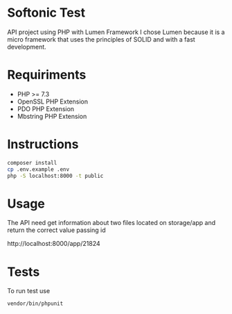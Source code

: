 # Softonic Test

API project using PHP with Lumen Framework
I chose Lumen because it is a micro framework that uses the principles of SOLID and with a fast development.

# Requiriments

- PHP >= 7.3
- OpenSSL PHP Extension
- PDO PHP Extension
- Mbstring PHP Extension

# Instructions

```bash
composer install
cp .env.example .env
php -S localhost:8000 -t public
```
# Usage

The API need get information about two files located on storage/app
and return the correct value passing id

http://localhost:8000/app/21824

# Tests

To run test use 
```bash
vendor/bin/phpunit
```